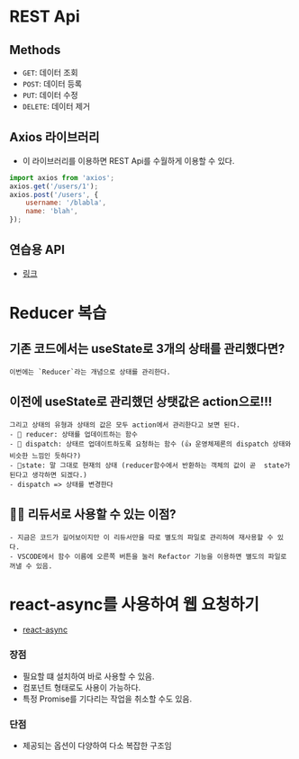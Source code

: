 # REST Api

## Methods

-   `GET`: 데이터 조회
-   `POST`: 데이터 등록
-   `PUT`: 데이터 수정
-   `DELETE`: 데이터 제거

## Axios 라이브러리

-   이 라이브러리를 이용하면 REST Api를 수월하게 이용할 수 있다.

```js
import axios from 'axios';
axios.get('/users/1');
axios.post('/users', {
    username: '/blabla',
    name: 'blah',
});
```

## 연습용 API

-   [링크](jsonplaceholder.typicode.com)

# Reducer 복습

## 기존 코드에서는 useState로 3개의 상태를 관리했다면?

    이번에는 `Reducer`라는 개념으로 상태를 관리한다.

## 이전에 useState로 관리했던 상탯값은 action으로!!!

    그리고 상태의 유형과 상태의 값은 모두 action에서 관리한다고 보면 된다.
    - 📌 reducer: 상태를 업데이트하는 함수
    - 📌 dispatch: 상태르 업데이트하도록 요청하는 함수 (👍 운영체제론의 dispatch 상태와 비슷한 느낌인 듯하다?)
    - 📌state: 말 그대로 현재의 상태 (reducer함수에서 반환하는 객체의 값이 곧  state가 된다고 생각하면 되겠다.)
    - dispatch => 상태를 변경한다

## 🤷‍♂️ 리듀서로 사용할 수 있는 이점?

    - 지금은 코드가 길어보이지만 이 리듀서만을 따로 별도의 파일로 관리하여 재사용할 수 있다.
    - VSCODE에서 함수 이름에 오른쪽 버튼을 눌러 Refactor 기능을 이용하면 별도의 파일로 꺼낼 수 있음.


# react-async를 사용하여 웹 요청하기

-   [react-async](https://github.com/async-library/react-async)

### 장점

-   필요할 떄 설치하여 바로 사용할 수 있음.
-   컴포넌트 형태로도 사용이 가능하다.
-   특정 Promise를 기다리는 작업을 취소할 수도 있음.

### 단점

-   제공되는 옵션이 다양하여 다소 복잡한 구조임
